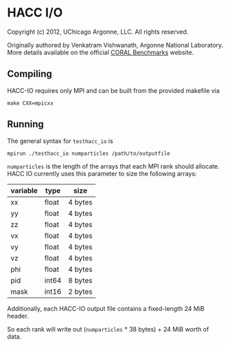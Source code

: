 HACC I/O
================================================================================

Copyright (c) 2012, UChicago Argonne, LLC.  All rights reserved.

Originally authored by Venkatram Vishwanath, Argonne National Laboratory.
More details available on the official [CORAL Benchmarks][coral benchmarks]
website.

Compiling
--------------------------------------------------------------------------------

HACC-IO requires only MPI and can be built from the provided makefile via

```
make CXX=mpicxx
```

Running
--------------------------------------------------------------------------------

The general syntax for `testhacc_io` is

    mpirun ./testhacc_io numparticles /path/to/outputfile

`numparticles` is the length of the arrays that each MPI rank should allocate.
HACC IO currently uses this parameter to size the following arrays:

variable | type  | size
---------|-------|---------
      xx | float | 4 bytes
      yy | float | 4 bytes
      zz | float | 4 bytes
      vx | float | 4 bytes
      vy | float | 4 bytes
      vz | float | 4 bytes
     phi | float | 4 bytes
     pid | int64 | 8 bytes
    mask | int16 | 2 bytes

Additionally, each HACC-IO output file contains a fixed-length 24 MiB header.

So each rank will write out (`numparticles` * 38 bytes) + 24 MiB worth of data.

[coral benchmarks]: https://asc.llnl.gov/CORAL-benchmarks/#hacc
